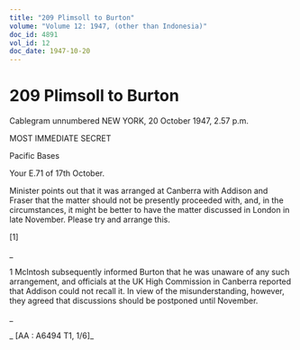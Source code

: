 ```yaml
---
title: "209 Plimsoll to Burton"
volume: "Volume 12: 1947, (other than Indonesia)"
doc_id: 4891
vol_id: 12
doc_date: 1947-10-20
---
```


# 209 Plimsoll to Burton

Cablegram unnumbered NEW YORK, 20 October 1947, 2.57 p.m.

MOST IMMEDIATE SECRET

Pacific Bases

Your E.71 of 17th October.

Minister points out that it was arranged at Canberra with Addison and Fraser that the matter should not be presently proceeded with, and, in the circumstances, it might be better to have the matter discussed in London in late November. Please try and arrange this.

[1]

_

1 McIntosh subsequently informed Burton that he was unaware of any such arrangement, and officials at the UK High Commission in Canberra reported that Addison could not recall it. In view of the misunderstanding, however, they agreed that discussions should be postponed until November.

_

_ [AA : A6494 T1, 1/6]_
